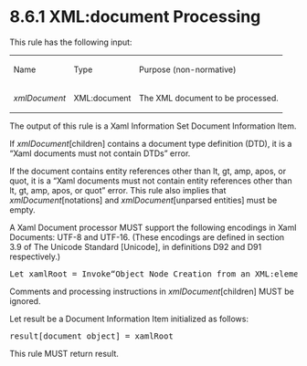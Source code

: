 <html dir="LTR" xmlns:mshelp="http://msdn.microsoft.com/mshelp" xmlns:ddue="http://ddue.schemas.microsoft.com/authoring/2003/5" xmlns:xlink="http://www.w3.org/1999/xlink" xmlns:tool="http://www.microsoft.com/tooltip"><body><input type="hidden" id="userDataCache" class="userDataStyle"><input type="hidden" id="hiddenScrollOffset"><img id="dropDownImage" style="display:none; height:0; width:0;" src="../local/drpdown.gif"><img id="dropDownHoverImage" style="display:none; height:0; width:0;" src="../local/drpdown_orange.gif"><img id="collapseImage" style="display:none; height:0; width:0;" src="../local/collapse.gif"><img id="expandImage" style="display:none; height:0; width:0;" src="../local/exp.gif"><img id="collapseAllImage" style="display:none; height:0; width:0;" src="../local/collall.gif"><img id="expandAllImage" style="display:none; height:0; width:0;" src="../local/expall.gif"><img id="copyImage" style="display:none; height:0; width:0;" src="../local/copycode.gif"><img id="copyHoverImage" style="display:none; height:0; width:0;" src="../local/copycodeHighlight.gif"><div id="header"><h1 class="heading">8.6.1 XML:document Processing</h1></div><div id="mainSection"><div id="mainBody"><div id="allHistory" class="saveHistory" onsave="saveAll()" onload="loadAll()"></div>
			<div id="sectionSection0" class="section" name="collapseableSection"><content xmlns="http://ddue.schemas.microsoft.com/authoring/2003/5" xmlns:wsd="http://wsdev.schemas.microsoft.com/authoring/2008/2" xmlns:msxsl="urn:schemas-microsoft-com:xslt" xmlns:script="urn:script" xmlns:build="urn:build">
				</content></div><div id="sectionSection1" class="section" name="collapseableSection"><content xmlns="http://ddue.schemas.microsoft.com/authoring/2003/5" xmlns:wsd="http://wsdev.schemas.microsoft.com/authoring/2008/2" xmlns:msxsl="urn:schemas-microsoft-com:xslt" xmlns:script="urn:script" xmlns:build="urn:build">
					<p xmlns="">This rule has the following input:</p>
					<p xmlns=""><b></b></p><table class="ProtocolAuthoredTable" xmlns=""><tr>
								<td id="ShadedCell">
									<p>Name</p>
								</td>
								<td id="ShadedCell">
									<p>Type</p>
								</td>
								<td id="ShadedCell">
									<p>Purpose (non-normative)</p>
								</td>
							</tr><tr>
							<td>
								<p>
									<i>xmlDocument</i>
								</p>
							</td>
							<td>
								<p>XML:document</p>
							</td>
							<td>
								<p>The XML document to be processed.</p>
							</td>
						</tr></table>
					<p xmlns="">The output of this rule is a Xaml Information Set Document Information Item.</p>
					<p xmlns="">If <i>xmlDocument</i>[children] contains a document type definition (DTD), it is a “Xaml documents must not contain DTDs” error.</p>
					<p xmlns="">If the document contains entity references other than lt, gt, amp, apos, or quot, it is a “Xaml documents must not contain entity references other than lt, gt, amp, apos, or quot” error. This rule also implies that <i>xmlDocument</i>[notations] and <i>xmlDocument</i>[unparsed entities] must be empty.</p>
					<p xmlns="">A Xaml Document processor MUST support the following encodings in Xaml Documents: UTF-8 and UTF-16. (These encodings are defined in section 3.9 of The Unicode Standard [Unicode], in definitions D92 and D91 respectively.)</p>
					<div id="code" xmlns=""><pre>Let xamlRoot = Invoke“Object Node Creation from an XML:element”(xmlObjectElement ::= xmlDocument[document element],parentPreservesXmlSpace ::= False)</pre></div>
					<p xmlns="">Comments and processing instructions in <i>xmlDocument</i>[children] MUST be ignored.</p>
					<p xmlns="">Let result be a Document Information Item initialized as follows:</p>
					<div id="code" xmlns=""><pre>result[document object] = xamlRoot</pre></div>
					<p xmlns="">This rule MUST return result.</p>
				</content></div><!--[if gte IE 5]>
			<tool:tip element="languageFilterToolTip" avoidmouse="false"/>
		<![endif]--></div><a name="feedback"></a><span></span></div></body></html>